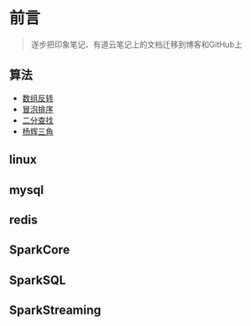 # 前言
>逐步把印象笔记、有道云笔记上的文档迁移到博客和GitHub上
## 算法 
- [数组反转](https://github.com/heyzeng/computer-knowledge/blob/master/java-basic/chapter06/src/main/java/com/example/arrayTest.java)
- [冒泡排序](https://github.com/heyzeng/computer-knowledge/blob/master/java-basic/chapter06/src/main/java/com/practice/BubbleSort.java)
- [二分查找](https://github.com/heyzeng/computer-knowledge/blob/master/java-basic/chapter06/src/main/java/com/practice/BinaryFind.java)
- [杨辉三角](https://github.com/heyzeng/computer-knowledge/blob/master/java-basic/chapter07/src/main/java/extra/yangHui.java)
## linux
## mysql
## redis
## SparkCore
## SparkSQL
## SparkStreaming
